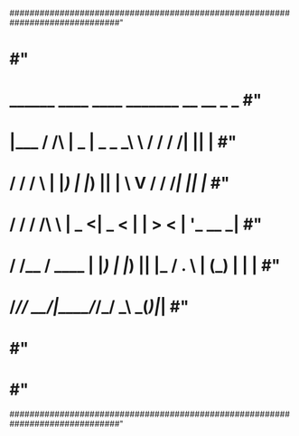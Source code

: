 ##############################################################################"
#                                                                            #"
#           ______         ____  ____ _______   __    __ _  _                #"
#          |___  /   /\   |  _ \|  _ \_   _\ \ / /   / /| || |               #"
#             / /   /  \  | |_) | |_) || |  \ V /   / /_| || |_              #"
#            / /   / /\ \ |  _ <|  _ < | |   > <   | '_ \__   _|             #"
#           / /__ / ____ \| |_) | |_) || |_ / . \  | (_) | | |               #"
#          /_____/_/    \_\____/|____/_____/_/ \_\  \___(_)|_|               #"
#                                                                            #"
#                                                                            #"
##############################################################################"
